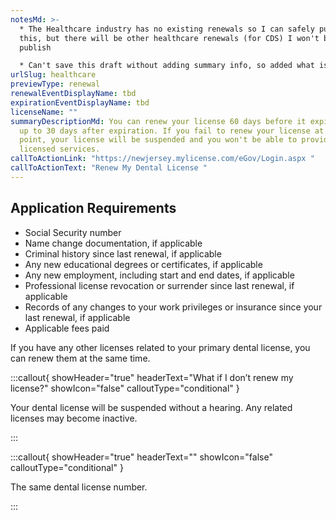```yaml
---
notesMd: >-
  * The Healthcare industry has no existing renewals so I can safely publish
  this, but there will be other healthcare renewals (for CDS) I won't be able to
  publish

  * Can't save this draft without adding summary info, so added what is already there
urlSlug: healthcare
previewType: renewal
renewalEventDisplayName: tbd
expirationEventDisplayName: tbd
licenseName: ""
summaryDescriptionMd: You can renew your license 60 days before it expires and
  up to 30 days after expiration. If you fail to renew your license at this
  point, your license will be suspended and you won't be able to provide your
  licensed services.
callToActionLink: "https://newjersey.mylicense.com/eGov/Login.aspx "
callToActionText: "Renew My Dental License "
---
```


## Application Requirements

- Social Security number
- Name change documentation, if applicable
- Criminal history since last renewal, if applicable
- Any new educational degrees or certificates, if applicable
- Any new employment, including start and end dates, if applicable
- Professional license revocation or surrender since last renewal, if applicable
- Records of any changes to your work privileges or insurance since your last renewal, if applicable
- Applicable fees paid

If you have any other licenses related to your primary dental license, you can renew them at the same time.

:::callout{ showHeader="true" headerText="What if I don’t renew my license?" showIcon="false" calloutType="conditional" }

Your dental license will be suspended without a hearing. Any related licenses may become inactive.

:::

:::callout{ showHeader="true" headerText="" showIcon="false" calloutType="conditional" }

The same dental license number.

:::
